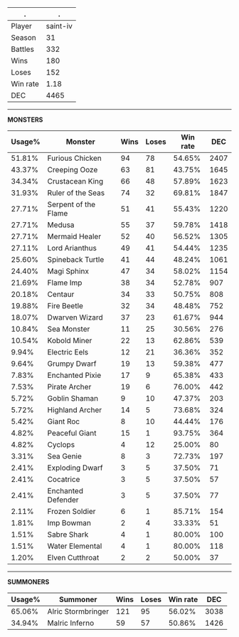 .|.
|-|-
Player|saint-iv
Season|31
Battles|332
Wins|180
Loses|152
Win rate|1.18
DEC|4465

---
**MONSTERS**

Usage%|Monster|Wins|Loses|Win rate|DEC|
-|-|-|-|-|-|
51.81%|Furious Chicken|94|78|54.65%|2407|
43.37%|Creeping Ooze|63|81|43.75%|1645|
34.34%|Crustacean King|66|48|57.89%|1623|
31.93%|Ruler of the Seas|74|32|69.81%|1847|
27.71%|Serpent of the Flame|51|41|55.43%|1220|
27.71%|Medusa|55|37|59.78%|1418|
27.71%|Mermaid Healer|52|40|56.52%|1305|
27.11%|Lord Arianthus|49|41|54.44%|1235|
25.60%|Spineback Turtle|41|44|48.24%|1061|
24.40%|Magi Sphinx|47|34|58.02%|1154|
21.69%|Flame Imp|38|34|52.78%|907|
20.18%|Centaur|34|33|50.75%|808|
19.88%|Fire Beetle|32|34|48.48%|752|
18.07%|Dwarven Wizard|37|23|61.67%|944|
10.84%|Sea Monster|11|25|30.56%|276|
10.54%|Kobold Miner|22|13|62.86%|539|
9.94%|Electric Eels|12|21|36.36%|352|
9.64%|Grumpy Dwarf|19|13|59.38%|477|
7.83%|Enchanted Pixie|17|9|65.38%|433|
7.53%|Pirate Archer|19|6|76.00%|442|
5.72%|Goblin Shaman|9|10|47.37%|203|
5.72%|Highland Archer|14|5|73.68%|324|
5.42%|Giant Roc|8|10|44.44%|176|
4.82%|Peaceful Giant|15|1|93.75%|364|
4.82%|Cyclops|4|12|25.00%|80|
3.31%|Sea Genie|8|3|72.73%|197|
2.41%|Exploding Dwarf|3|5|37.50%|71|
2.41%|Cocatrice|3|5|37.50%|57|
2.41%|Enchanted Defender|3|5|37.50%|77|
2.11%|Frozen Soldier|6|1|85.71%|154|
1.81%|Imp Bowman|2|4|33.33%|51|
1.51%|Sabre Shark|4|1|80.00%|100|
1.51%|Water Elemental|4|1|80.00%|118|
1.20%|Elven Cutthroat|2|2|50.00%|37|

---
**SUMMONERS**

Usage%|Summoner|Wins|Loses|Win rate|DEC|
-|-|-|-|-|-|
65.06%|Alric Stormbringer|121|95|56.02%|3038|
34.94%|Malric Inferno|59|57|50.86%|1426|
